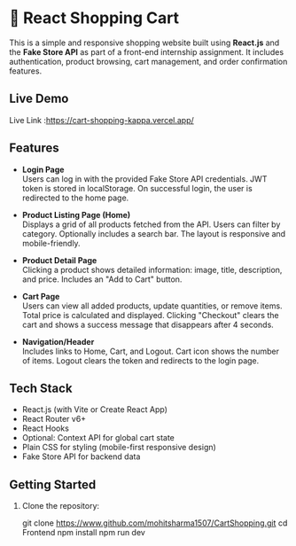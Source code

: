 # 🛒 React Shopping Cart

This is a simple and responsive shopping website built using **React.js** and the **Fake Store API** as part of a front-end internship assignment. It includes authentication, product browsing, cart management, and order confirmation features.

## Live Demo
 Live Link :https://cart-shopping-kappa.vercel.app/

## Features

- **Login Page**  
  Users can log in with the provided Fake Store API credentials. JWT token is stored in localStorage. On successful login, the user is redirected to the home page.

- **Product Listing Page (Home)**  
  Displays a grid of all products fetched from the API. Users can filter by category. Optionally includes a search bar. The layout is responsive and mobile-friendly.

- **Product Detail Page**  
  Clicking a product shows detailed information: image, title, description, and price. Includes an "Add to Cart" button.

- **Cart Page**  
  Users can view all added products, update quantities, or remove items. Total price is calculated and displayed. Clicking "Checkout" clears the cart and shows a success message that disappears after 4 seconds.

- **Navigation/Header**  
  Includes links to Home, Cart, and Logout. Cart icon shows the number of items. Logout clears the token and redirects to the login page.

## Tech Stack

- React.js (with Vite or Create React App)
- React Router v6+
- React Hooks
- Optional: Context API for global cart state
- Plain CSS for styling (mobile-first responsive design)
- Fake Store API for backend data

## Getting Started

1. Clone the repository:

   git clone https://www.github.com/mohitsharma1507/CartShopping.git
   cd Frontend
   npm install
   npm run dev
